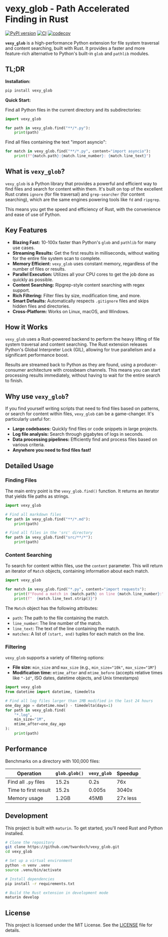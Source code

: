 # vexy_glob - Path Accelerated Finding in Rust

[![PyPI version](https://badge.fury.io/py/vexy_glob.svg)](https://badge.fury.io/py/vexy_glob)
[![CI](https://github.com/twardoch/vexy_glob/actions/workflows/ci.yml/badge.svg)](https://github.com/twardoch/vexy_glob/actions/workflows/ci.yml)
[![codecov](https://codecov.io/gh/twardoch/vexy_glob/branch/main/graph/badge.svg)](https://codecov.io/gh/twardoch/vexy_glob)

**`vexy_glob`** is a high-performance Python extension for file system traversal and content searching, built with Rust. It provides a faster and more feature-rich alternative to Python's built-in `glob` and `pathlib` modules.

## TL;DR

**Installation:**

```bash
pip install vexy_glob
```

**Quick Start:**

Find all Python files in the current directory and its subdirectories:

```python
import vexy_glob

for path in vexy_glob.find("**/*.py"):
    print(path)
```

Find all files containing the text "import asyncio":

```python
for match in vexy_glob.find("**/*.py", content="import asyncio"):
    print(f"{match.path}:{match.line_number}: {match.line_text}")
```

## What is `vexy_glob`?

`vexy_glob` is a Python library that provides a powerful and efficient way to find files and search for content within them. It's built on top of the excellent Rust crates `ignore` (for file traversal) and `grep-searcher` (for content searching), which are the same engines powering tools like `fd` and `ripgrep`.

This means you get the speed and efficiency of Rust, with the convenience and ease of use of Python.

## Key Features

- **Blazing Fast:** 10-100x faster than Python's `glob` and `pathlib` for many use cases.
- **Streaming Results:** Get the first results in milliseconds, without waiting for the entire file system scan to complete.
- **Memory Efficient:** `vexy_glob` uses constant memory, regardless of the number of files or results.
- **Parallel Execution:** Utilizes all your CPU cores to get the job done as quickly as possible.
- **Content Searching:** Ripgrep-style content searching with regex support.
- **Rich Filtering:** Filter files by size, modification time, and more.
- **Smart Defaults:** Automatically respects `.gitignore` files and skips hidden files and directories.
- **Cross-Platform:** Works on Linux, macOS, and Windows.

## How it Works

`vexy_glob` uses a Rust-powered backend to perform the heavy lifting of file system traversal and content searching. The Rust extension releases Python's Global Interpreter Lock (GIL), allowing for true parallelism and a significant performance boost.

Results are streamed back to Python as they are found, using a producer-consumer architecture with crossbeam channels. This means you can start processing results immediately, without having to wait for the entire search to finish.

## Why use `vexy_glob`?

If you find yourself writing scripts that need to find files based on patterns, or search for content within files, `vexy_glob` can be a game-changer. It's particularly useful for:

- **Large codebases:** Quickly find files or code snippets in large projects.
- **Log file analysis:** Search through gigabytes of logs in seconds.
- **Data processing pipelines:** Efficiently find and process files based on various criteria.
- **Anywhere you need to find files fast!**

## Detailed Usage

### Finding Files

The main entry point is the `vexy_glob.find()` function. It returns an iterator that yields file paths as strings.

```python
import vexy_glob

# Find all markdown files
for path in vexy_glob.find("**/*.md"):
    print(path)

# Find all files in the 'src' directory
for path in vexy_glob.find("src/**/*"):
    print(path)
```

### Content Searching

To search for content within files, use the `content` parameter. This will return an iterator of `Match` objects, containing information about each match.

```python
import vexy_glob

for match in vexy_glob.find("*.py", content="import requests"):
    print(f"Found a match in {match.path} on line {match.line_number}:")
    print(f"  {match.line_text.strip()}")
```

The `Match` object has the following attributes:

- `path`: The path to the file containing the match.
- `line_number`: The line number of the match.
- `line_text`: The text of the line containing the match.
- `matches`: A list of `(start, end)` tuples for each match on the line.

### Filtering

`vexy_glob` supports a variety of filtering options:

- **File size:** `min_size` and `max_size` (e.g., `min_size="10k"`, `max_size="1M"`)
- **Modification time:** `mtime_after` and `mtime_before` (accepts relative times like `"-1d"`, ISO dates, datetime objects, and Unix timestamps)

```python
import vexy_glob
from datetime import datetime, timedelta

# Find all log files larger than 1MB modified in the last 24 hours
one_day_ago = datetime.now() - timedelta(days=1)
for path in vexy_glob.find(
    "*.log",
    min_size="1M",
    mtime_after=one_day_ago
):
    print(path)
```

## Performance

Benchmarks on a directory with 100,000 files:

| Operation | `glob.glob()` | `vexy_glob` | Speedup |
|-----------|---------------|--------|---------|
| Find all `.py` files | 15.2s | 0.2s | 76x |
| Time to first result | 15.2s | 0.005s | 3040x |
| Memory usage | 1.2GB | 45MB | 27x less |

## Development

This project is built with `maturin`. To get started, you'll need Rust and Python installed.

```bash
# Clone the repository
git clone https://github.com/twardoch/vexy_glob.git
cd vexy_glob

# Set up a virtual environment
python -m venv .venv
source .venv/bin/activate

# Install dependencies
pip install -r requirements.txt

# Build the Rust extension in development mode
maturin develop
```

## License

This project is licensed under the MIT License. See the [LICENSE](LICENSE) file for details.
